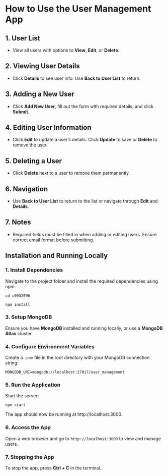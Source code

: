 # How to Use the User Management App

## 1. User List
- View all users with options to **View**, **Edit**, or **Delete**.

## 2. Viewing User Details
- Click **Details** to see user info. Use **Back to User List** to return.

## 3. Adding a New User
- Click **Add New User**, fill out the form with required details, and click **Submit**.

## 4. Editing User Information
- Click **Edit** to update a user’s details. Click **Update** to save or **Delete** to remove the user.

## 5. Deleting a User
- Click **Delete** next to a user to remove them permanently.

## 6. Navigation
- Use **Back to User List** to return to the list or navigate through **Edit** and **Details**.

## 7. Notes
- Required fields must be filled in when adding or editing users. Ensure correct email format before submitting.


Installation and Running Locally
--------------------------------

### 1\. Install Dependencies

Navigate to the project folder and install the required dependencies using npm:

`cd c0932096`

`npm install`

### 3\. Setup MongoDB

Ensure you have **MongoDB** installed and running locally, or use a **MongoDB Atlas** cluster.


### 4\. Configure Environment Variables

Create a `.env` file in the root directory with your MongoDB connection string:

`MONGODB_URI=mongodb://localhost:27017/user_management`

### 5\. Run the Application

Start the server:

`npm start`

The app should now be running at http://localhost:3000.

### 6\. Access the App

Open a web browser and go to `http://localhost:3000` to view and manage users.

### 7\. Stopping the App

To stop the app, press **Ctrl + C** in the terminal.